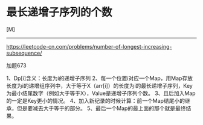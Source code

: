 # 最长递增子序列的个数

[M]

---

https://leetcode-cn.com/problems/number-of-longest-increasing-subsequence/


加题673

1、Dp[i]含义：长度为i的递增子序列
2、每一个位置i对应一个Map，用Map存放长度为i的递增组序列中，大于等于X（arr[i]）的长度为i的最长递增子序列，Key为最小结尾数字（例如大于等于X），Value是递增子序列个数。
3、且后加入Map的一定是Key更小的情况。
4、加入新纪录的时候计算：前一个Map结尾小的继承，但是要减去大于等于的部分。
5、最后一个Map的最上面的那个就是最终结果。
